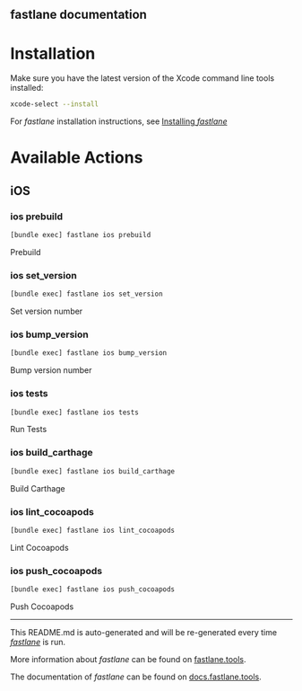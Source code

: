 fastlane documentation
----

# Installation

Make sure you have the latest version of the Xcode command line tools installed:

```sh
xcode-select --install
```

For _fastlane_ installation instructions, see [Installing _fastlane_](https://docs.fastlane.tools/#installing-fastlane)

# Available Actions

## iOS

### ios prebuild

```sh
[bundle exec] fastlane ios prebuild
```

Prebuild

### ios set_version

```sh
[bundle exec] fastlane ios set_version
```

Set version number

### ios bump_version

```sh
[bundle exec] fastlane ios bump_version
```

Bump version number

### ios tests

```sh
[bundle exec] fastlane ios tests
```

Run Tests

### ios build_carthage

```sh
[bundle exec] fastlane ios build_carthage
```

Build Carthage

### ios lint_cocoapods

```sh
[bundle exec] fastlane ios lint_cocoapods
```

Lint Cocoapods

### ios push_cocoapods

```sh
[bundle exec] fastlane ios push_cocoapods
```

Push Cocoapods

----

This README.md is auto-generated and will be re-generated every time [_fastlane_](https://fastlane.tools) is run.

More information about _fastlane_ can be found on [fastlane.tools](https://fastlane.tools).

The documentation of _fastlane_ can be found on [docs.fastlane.tools](https://docs.fastlane.tools).
